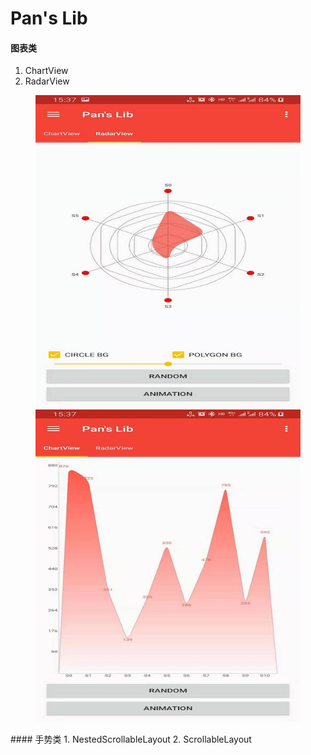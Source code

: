 # Pan's Lib

#### 图表类
1. ChartView
2. RadarView

<figure class="half">
<img src="https://github.com/panch1993/My-Library/blob/master/img/WechatIMG139.jpeg" height="500" width="1028" >
<img src="https://github.com/panch1993/My-Library/blob/master/img/WechatIMG140.jpeg" height="500" width="1028" >
 </figure>
#### 手势类
1. NestedScrollableLayout
2. ScrollableLayout